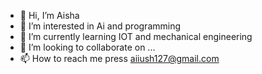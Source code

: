 - 👋 Hi, I’m Aisha
- 👀 I’m interested in Ai and programming 
- 🌱 I’m currently learning IOT and mechanical engineering 
- 💞️ I’m looking to collaborate on ...
- 📫 How to reach me press aiiush127@gmail.com

